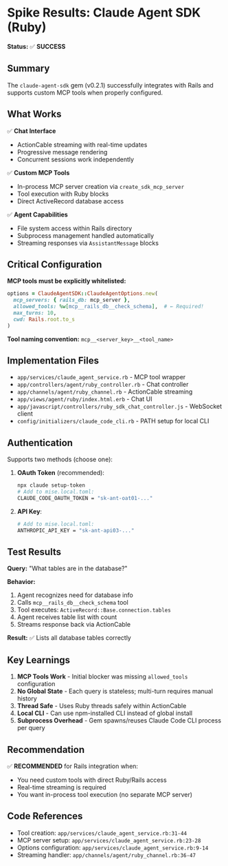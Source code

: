 # Spike Results: Claude Agent SDK (Ruby)

**Status:** ✅ **SUCCESS**

## Summary

The `claude-agent-sdk` gem (v0.2.1) successfully integrates with Rails and supports custom MCP tools when properly configured.

## What Works

✅ **Chat Interface**
- ActionCable streaming with real-time updates
- Progressive message rendering
- Concurrent sessions work independently

✅ **Custom MCP Tools**
- In-process MCP server creation via `create_sdk_mcp_server`
- Tool execution with Ruby blocks
- Direct ActiveRecord database access

✅ **Agent Capabilities**
- File system access within Rails directory
- Subprocess management handled automatically
- Streaming responses via `AssistantMessage` blocks

## Critical Configuration

**MCP tools must be explicitly whitelisted:**

```ruby
options = ClaudeAgentSDK::ClaudeAgentOptions.new(
  mcp_servers: { rails_db: mcp_server },
  allowed_tools: %w[mcp__rails_db__check_schema],  # ← Required!
  max_turns: 10,
  cwd: Rails.root.to_s
)
```

**Tool naming convention:** `mcp__<server_key>__<tool_name>`

## Implementation Files

- `app/services/claude_agent_service.rb` - MCP tool wrapper
- `app/controllers/agent/ruby_controller.rb` - Chat controller
- `app/channels/agent/ruby_channel.rb` - ActionCable streaming
- `app/views/agent/ruby/index.html.erb` - Chat UI
- `app/javascript/controllers/ruby_sdk_chat_controller.js` - WebSocket client
- `config/initializers/claude_code_cli.rb` - PATH setup for local CLI

## Authentication

Supports two methods (choose one):

1. **OAuth Token** (recommended):
   ```bash
   npx claude setup-token
   # Add to mise.local.toml:
   CLAUDE_CODE_OAUTH_TOKEN = "sk-ant-oat01-..."
   ```

2. **API Key**:
   ```bash
   # Add to mise.local.toml:
   ANTHROPIC_API_KEY = "sk-ant-api03-..."
   ```

## Test Results

**Query:** "What tables are in the database?"

**Behavior:**
1. Agent recognizes need for database info
2. Calls `mcp__rails_db__check_schema` tool
3. Tool executes: `ActiveRecord::Base.connection.tables`
4. Agent receives table list with count
5. Streams response back via ActionCable

**Result:** ✅ Lists all database tables correctly

## Key Learnings

1. **MCP Tools Work** - Initial blocker was missing `allowed_tools` configuration
2. **No Global State** - Each query is stateless; multi-turn requires manual history
3. **Thread Safe** - Uses Ruby threads safely within ActionCable
4. **Local CLI** - Can use npm-installed CLI instead of global install
5. **Subprocess Overhead** - Gem spawns/reuses Claude Code CLI process per query

## Recommendation

✅ **RECOMMENDED** for Rails integration when:
- You need custom tools with direct Ruby/Rails access
- Real-time streaming is required
- You want in-process tool execution (no separate MCP server)

## Code References

- Tool creation: `app/services/claude_agent_service.rb:31-44`
- MCP server setup: `app/services/claude_agent_service.rb:23-28`
- Options configuration: `app/services/claude_agent_service.rb:9-14`
- Streaming handler: `app/channels/agent/ruby_channel.rb:36-47`

